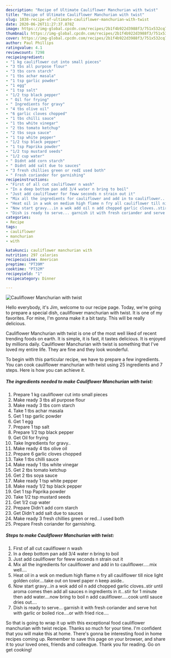 ```yaml
---
description: "Recipe of Ultimate Cauliflower Manchurian with twist"
title: "Recipe of Ultimate Cauliflower Manchurian with twist"
slug: 1038-recipe-of-ultimate-cauliflower-manchurian-with-twist
date: 2020-06-26T11:27:37.878Z
image: https://img-global.cpcdn.com/recipes/2b1f4b922d3988f3/751x532cq70/cauliflower-manchurian-with-twist-recipe-main-photo.jpg
thumbnail: https://img-global.cpcdn.com/recipes/2b1f4b922d3988f3/751x532cq70/cauliflower-manchurian-with-twist-recipe-main-photo.jpg
cover: https://img-global.cpcdn.com/recipes/2b1f4b922d3988f3/751x532cq70/cauliflower-manchurian-with-twist-recipe-main-photo.jpg
author: Paul Phillips
ratingvalue: 4.1
reviewcount: 7298
recipeingredient:
- "1 kg cauliflower cut into small pieces"
- "3 tbs all purpose flour"
- "3 tbs corn starch"
- "1 tbs achar masala"
- "1 tsp garlic powder"
- "1 egg"
- "1 tsp salt"
- "1/2 tsp black pepper"
- " Oil for frying"
- " Ingredients for gravy"
- "4 tbs olive oil"
- "6 garlic cloves chopped"
- "1 tbs chilli sauce"
- "1 tbs white vinegar"
- "2 tbs tomato ketchup"
- "2 tbs soya sauce"
- "1 tsp white pepper"
- "1/2 tsp black pepper"
- "1 tsp Paprika powder"
- "1/2 tsp mustard seeds"
- "1/2 cup water"
- " Didnt add corn starch"
- " Didnt add salt due to sauces"
- "3 fresh chillies green or redI used both"
- " Fresh coriander for garnishing"
recipeinstructions:
- "First of all cut cauliflower n wash"
- "In a deep bottom pan add 3/4 water n bring to boil"
- "Just add cauliflower for feww seconds n strain out it"
- "Mix all the ingredients for cauliflower and add in to cauliflower.....mix well...."
- "Heat oil in a wok on medium high flame n fry all cauliflower till nice light golden color....take out on towel paper n keep aside.."
- "Now start gravy...in a wok add oil n add chopped garlic cloves..stir until aroma comes then add all sauces n ingredients in it...stir for 1 minute then add water....now bring to boil n add cauliflower.....cook until sauce dries out...."
- "Dish is ready to serve... garnish it with fresh coriander and serve hot with garlic or boiled rice....or with fried rice...."
categories:
- Recipe
tags:
- cauliflower
- manchurian
- with

katakunci: cauliflower manchurian with 
nutrition: 297 calories
recipecuisine: American
preptime: "PT39M"
cooktime: "PT32M"
recipeyield: "1"
recipecategory: Dinner

---
```



![Cauliflower Manchurian with twist](https://img-global.cpcdn.com/recipes/2b1f4b922d3988f3/751x532cq70/cauliflower-manchurian-with-twist-recipe-main-photo.jpg)

Hello everybody, it's Jim, welcome to our recipe page. Today, we're going to prepare a special dish, cauliflower manchurian with twist. It is one of my favorites. For mine, I'm gonna make it a bit tasty. This will be really delicious.



Cauliflower Manchurian with twist is one of the most well liked of recent trending foods on earth. It is simple, it is fast, it tastes delicious. It is enjoyed by millions daily. Cauliflower Manchurian with twist is something that I've loved my entire life. They are fine and they look wonderful.


To begin with this particular recipe, we have to prepare a few ingredients. You can cook cauliflower manchurian with twist using 25 ingredients and 7 steps. Here is how you can achieve it.

<!--inarticleads1-->

##### The ingredients needed to make Cauliflower Manchurian with twist:

1. Prepare 1 kg cauliflower cut into small pieces
1. Make ready 3 tbs all purpose flour
1. Make ready 3 tbs corn starch
1. Take 1 tbs achar masala
1. Get 1 tsp garlic powder
1. Get 1 egg
1. Prepare 1 tsp salt
1. Prepare 1/2 tsp black pepper
1. Get  Oil for frying
1. Take  Ingredients for gravy..
1. Make ready 4 tbs olive oil
1. Prepare 6 garlic cloves chopped
1. Take 1 tbs chilli sauce
1. Make ready 1 tbs white vinegar
1. Get 2 tbs tomato ketchup
1. Get 2 tbs soya sauce
1. Make ready 1 tsp white pepper
1. Make ready 1/2 tsp black pepper
1. Get 1 tsp Paprika powder
1. Take 1/2 tsp mustard seeds
1. Get 1/2 cup water
1. Prepare  Didn&#39;t add corn starch
1. Get  Didn&#39;t add salt due to sauces
1. Make ready 3 fresh chillies green or red...I used both
1. Prepare  Fresh coriander for garnishing.




<!--inarticleads2-->

##### Steps to make Cauliflower Manchurian with twist:

1. First of all cut cauliflower n wash
1. In a deep bottom pan add 3/4 water n bring to boil
1. Just add cauliflower for feww seconds n strain out it
1. Mix all the ingredients for cauliflower and add in to cauliflower.....mix well....
1. Heat oil in a wok on medium high flame n fry all cauliflower till nice light golden color....take out on towel paper n keep aside..
1. Now start gravy...in a wok add oil n add chopped garlic cloves..stir until aroma comes then add all sauces n ingredients in it...stir for 1 minute then add water....now bring to boil n add cauliflower.....cook until sauce dries out....
1. Dish is ready to serve... garnish it with fresh coriander and serve hot with garlic or boiled rice....or with fried rice....




So that is going to wrap it up with this exceptional food cauliflower manchurian with twist recipe. Thanks so much for your time. I'm confident that you will make this at home. There's gonna be interesting food in home recipes coming up. Remember to save this page on your browser, and share it to your loved ones, friends and colleague. Thank you for reading. Go on get cooking!
